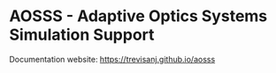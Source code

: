 AOSSS - Adaptive Optics Systems Simulation Support
==================================================

Documentation website: https://trevisanj.github.io/aosss